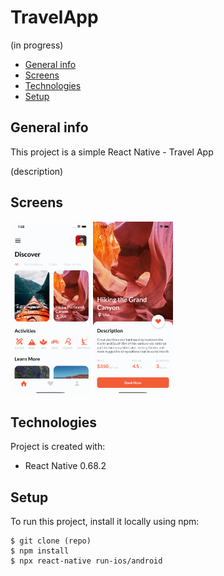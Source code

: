 # TravelApp

(in progress)

* [General info](#general-info)
* [Screens](#screen)
* [Technologies](#technologies)
* [Setup](#setup)

## General info
This project is a simple React Native - Travel App

(description)
## Screens
<img src="src/assets/images/screen-1.png" width="128"/>
<img src="src/assets/images/screen-2.png" width="128"/>

## Technologies
Project is created with:
* React Native 0.68.2

	
## Setup
To run this project, install it locally using npm:

```
$ git clone (repo)
$ npm install
$ npx react-native run-ios/android
```